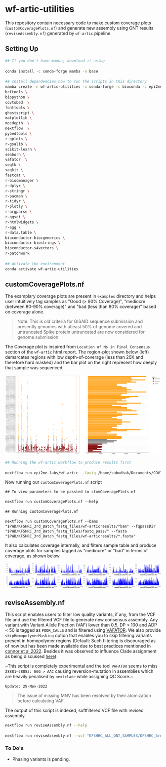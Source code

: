 # wf-artic-utilities

This repository contain necessary code to make custom coverage plots (`customCoveragePlots.nf`) and generate new assembly using ONT results (`reviseAssembly.nf`) generated by `wf-artic` pipeline. 

## Setting Up
```bash
## If you don't have mamba, download it using

conda install -c conda-forge mamba -n base

## Install dependencies now to run the scripts in this directory
mamba create -n wf-artic-utilities -c conda-forge -c bioconda -c epi2melabs \
bcftools \
biopython \
covtobed  \
fonttools \
ghostscript \
matplotlib \
mosdepth  \
nextflow  \
pybedtools \
r-gplots \
r-gsalib \
scikit-learn \
seaborn \
vafator  \
seqtk \
seqkit \
fastcat \
r-biocmanager \
r-dplyr \
r-stringr \
r-pacman \
r-tidyr \
r-plotly \
r-argparse \
r-ggsci \
r-htmlwidgets \
r-egg \
r-data.table \
bioconductor-biocgenerics \
bioconductor-biostrings \
bioconductor-s4vectors \
r-patchwork

## Activate the environment
conda activate wf-artic-utilities
```

## customCoveragePlots.nf

The examplary coverage plots are present in `examples` directory and helps user intuitively tag samples as "Good (> 90% Coverage)", "mediocre (between 80-90% coverage)" and "bad (less than 80% coverage)" based on coverage alone. 

> Note: This is old criteria for GISAID sequence submission and presently genomes with atleast 50% of genome covered and untruncated Spike protein untruncated are now considered for genome submission.

The Coverage plot is inspired from `Location of Ns in Final Consensus` section of the `wf-artic` html report. The region-plot shown below (left) demarcates regions with low depth-of-coverage (less than 20X and therefore hard masked) and the bar plot on the right represent how deeply that sample was sequenced.

![Coverage Plot](examples/images/newplot.png)

```bash
## Running the wf-artic workflow to produce results first

nextflow run epi2me-labs/wf-artic --fastq /home/subudhak/Documents/COVID_Project/KFSHRC_ALL_ONT_SAMPLES/KFSHRC_3rd_Batch_fastq_files/fastq_pass/ --out_dir /home/subudhak/Documents/COVID_Project/KFSHRC_ALL_ONT_SAMPLES/KFSHRC_3rd_Batch_fastq_files/wf-articresults --scheme_version ARTIC/V4.1 --medaka_model r941_min_fast_variant_g507 --pangolin_version 4.1.2 --update_data true --report_detailed true -profile singularity

```
Now running our `customCoveragePlots.nf` script
```
## To view parameters to be passted to ctomCoveragePlots.nf

nextflow run customCoveragePlots.nf --help

## Running customCoveragePlots.nf

nextflow run customCoveragePlots.nf --bams "$PWD/KFSHRC_3rd_Batch_fastq_files/wf-articresults/*bam" --fqpassDir "$PWD/KFSHRC_3rd_Batch_fastq_files/fastq_pass/" --fasta "$PWD/KFSHRC_3rd_Batch_fastq_files/wf-articresults/*.fasta" 

```

It also calculates coverage internally, and filters sample table and produce coverage plots for samples tagged as "mediocre" or "bad" in terms of coverage, as shown below

![Per-base horizontal Coverage Plot](examples/images/KFSHRC_3rd_Batch_fastq_files_horizontalcov001.png)

## reviseAssembly.nf

This script enables users to filter low quality variants, if any, from the VCF file and use the filtered VCF file to generate new consensus assembly. Any variant with Variant Allele Fraction (VAF) lower than 0.5, DP < 100 and ADP < 50 is tagged as `POOR_CALLS` and is filtered using [VAFATOR](https://github.com/tron-bioinformatics/vafator). We also provide `skipHomopolymerMasking` option that enables you to skip filtering variants present in homopolymer regions (Default: Such filtering is discouraged as of now but has been made available due to best practices mentioned in [connor et al 2022](https://pubmed.ncbi.nlm.nih.gov/36380755/). Besides it was observed to influence Clade assignment as being discussed [here](https://github.com/ncbi/ACTIVTRACEvariants/issues/3)).

~This script is completely experimental and the tool `VAFATOR` seems to miss `28881–28883: GGG > AAC` causing reversion-mutation in assemblies which are heavily penalised by `nextclade` while assigning QC Score.~

`Update: 29-Nov-2022`

> The issue of missing MNV has been resolved by their atomization before calculating VAF.


The output of this script is indexed, softfiltered VCF file with revised assembly.

```bash
nextflow run reviseAssembly.nf --help

nextflow run reviseAssembly.nf --vcf "KFSHRC_ALL_ONT_SAMPLES/KFSHRC_3rd_Batch_fastq_files/wf-articresults/*.pass.named.vcf.gz" --bam "KFSHRC_ALL_ONT_SAMPLES/KFSHRC_3rd_Batch_fastq_files/wf-articresults/*.primertrimmed.rg.sorted.bam"
```

### To Do's

- Phasing variants is pending. 

